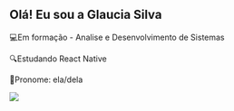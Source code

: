 ## Olá! Eu sou a Glaucia Silva
💻Em formação - Analise e Desenvolvimento de Sistemas

🔍Estudando React Native

👧Pronome: ela/dela

<div>
<picture>
  <source
    srcset="https://github-readme-stats.vercel.app/api?glauciasilva=anuraghazra&show_icons=true&theme=dark"
    media="(prefers-color-scheme: dark)"
  />
  <source
    srcset="https://github-readme-stats.vercel.app/api?glauciasilva=anuraghazra&show_icons=true"
    media="(prefers-color-scheme: light), (prefers-color-scheme: no-preference)"
  />
  <img src="https://github-readme-stats.vercel.app/api?glauciasilva=anuraghazra&show_icons=true" />
</picture>
</div>
